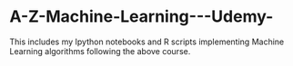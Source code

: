 # A-Z-Machine-Learning---Udemy-
This includes my Ipython notebooks and R scripts implementing Machine Learning algorithms following the above course.
